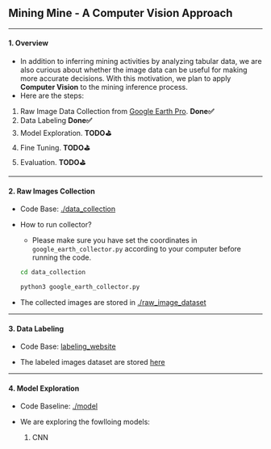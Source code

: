 ## Mining Mine - A Computer Vision Approach  
---
#### 1. Overview  
+ In addition to inferring mining activities by analyzing tabular data, we are also curious about whether the image data can be useful for making more accurate decisions. With this motivation, we plan to apply **Computer Vision** to the mining inference process.  
+ Here are the steps:  
1. Raw Image Data Collection from [Google Earth Pro](https://earth.google.com/web).  **Done✅**  
2. Data Labeling  **Done✅**
3. Model Exploration.  **TODO⛳️**  
4. Fine Tuning.  **TODO⛳️**  
5. Evaluation.  **TODO⛳️**    
---

#### 2. Raw Images Collection

+ Code Base: [./data_collection](./data_collection)

+ How to run collector?

  + Please make sure you have set the coordinates in `google_earth_collector.py` according to your computer before running the code.

  ```bash
  cd data_collection
  
  python3 google_earth_collector.py
  ```

+ The collected images are stored in [./raw_image_dataset](https://drive.google.com/drive/folders/1brilaUXeCxpNdUa3mDqOWD7ymUnd3M3q)  
---

#### 3. Data Labeling  
  
+ Code Base: [labeling_website](https://github.com/QinPR/Mining_Website)  
  
+ The labeled images dataset are stored [here](https://drive.google.com/drive/folders/1iUSdqqA9NaACCcjkW1Bhvv48YYSnHwoa)  
---
  
#### 4. Model Exploration  
  
+ Code Baseline: [./model](./model)  

+ We are exploring the fowlloing models:  
  1. CNN  


